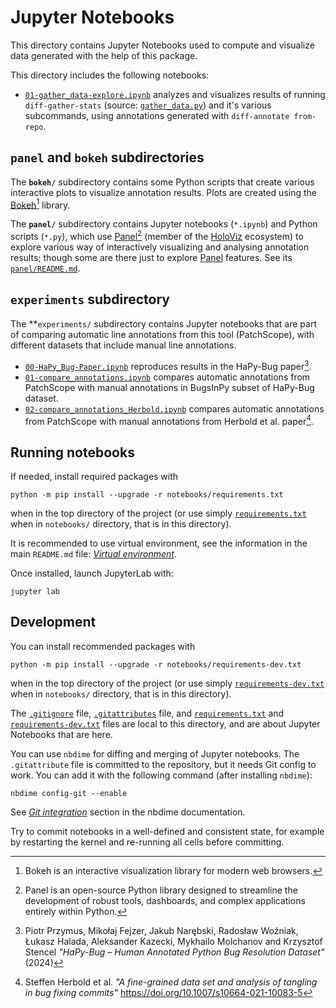 # Jupyter Notebooks

This directory contains Jupyter Notebooks used to compute and visualize data
generated with the help of this package.

This directory includes the following notebooks:

- [`01-gather_data-explore.ipynb`](./01-gather_data-explore.ipynb)
  analyzes and visualizes results of running `diff-gather-stats`
  (source: [`gather_data.py`](../src/diffannotator/gather_data.py))
  and it's various subcommands, using annotations generated with
  `diff-annotate from-repo`.

## `panel` and `bokeh` subdirectories

The **`bokeh/`** subdirectory contains some Python scripts that
create various interactive plots to visualize annotation results.
Plots are created using the [Bokeh][][^bokeh] library.

[^bokeh]: Bokeh is an interactive visualization library for modern web browsers.

The **`panel/`** subdirectory contains Jupyter notebooks (`*.ipynb`)
and Python scripts (`*.py`), which use [Panel][][^panel] (member of the [HoloViz][] ecosystem)
to explore various way of interactively visualizing and analysing
annotation results; though some are there just to explore [Panel][] features.
See its [`panel/README.md`](./panel/README.md).

[^panel]: Panel is an open-source Python library designed to streamline the development of robust tools, dashboards, and complex applications entirely within Python.

[Bokeh]: https://bokeh.org/
[Panel]: https://panel.holoviz.org/
[HoloViz]: https://holoviz.org/

## `experiments` subdirectory

The **`experiments/` subdirectory contains Jupyter notebooks that are part
of comparing automatic line annotations from this tool (PatchScope), with
different datasets that include manual line annotations.

- [`00-HaPy_Bug-Paper.ipynb`](./experiments/00-HaPy_Bug-Paper.ipynb)
  reproduces results in the HaPy-Bug paper[^hapy-bug].
- [`01-compare_annotations.ipynb`](./experiments/01-compare_annotations.ipynb)
  compares automatic annotations from PatchScope with manual annotations
  in BugsInPy subset of HaPy-Bug dataset.
- [`02-compare_annotations_Herbold.ipynb`](./experiments/02-compare_annotations_Herbold.ipynb)
  compares automatic annotations from PatchScope with manual annotations
  from Herbold et al. paper[^herbold].

[^hapy-bug]: Piotr Przymus, Mikołaj Fejzer, Jakub Narębski, Radosław Woźniak, Łukasz Halada, Aleksander Kazecki, Mykhailo Molchanov and Krzysztof Stencel _"HaPy-Bug – Human Annotated Python Bug Resolution Dataset"_ (2024)

[^herbold]: Steffen Herbold et al. _"A fine-grained data set and analysis of tangling in bug fixing commits"_ https://doi.org/10.1007/s10664-021-10083-5

## Running notebooks

If needed, install required packages with
```commandline
python -m pip install --upgrade -r notebooks/requirements.txt
```
when in the top directory of the project (or use simply
[`requirements.txt`](./requirements.txt) when in `notebooks/`
directory, that is in this directory).

It is recommended to use virtual environment, see the information in
the main `README.md` file: [_Virtual environment_](../README.md#virtual-environment).

Once installed, launch JupyterLab with:
```commandline
jupyter lab
```

## Development

You can install recommended packages with
```commandline
python -m pip install --upgrade -r notebooks/requirements-dev.txt
```
when in the top directory of the project (or use simply
[`requirements-dev.txt`](./requirements-dev.txt) when in `notebooks/`
directory, that is in this directory).

The [`.gitignore`](.gitignore) file, [`.gitattributes`](.gitattributes) file,
and [`requirements.txt`](requirements.txt) and [`requirements-dev.txt`](requirements-dev.txt)
files are local to this directory, and are about Jupyter Notebooks that are
here.

You can use `nbdime` for diffing and merging of Jupyter notebooks.
The `.gitattribute` file is committed to the repository, but it needs Git config
to work.  You can add it with the following command (after installing `nbdime`):
```commandline
nbdime config-git --enable
```
See [_Git integration_](https://nbdime.readthedocs.io/en/latest/vcs.html#git-integration)
section in the nbdime documentation.

Try to commit notebooks in a well-defined and consistent state,
for example by restarting the kernel and re-running all cells
before committing.
